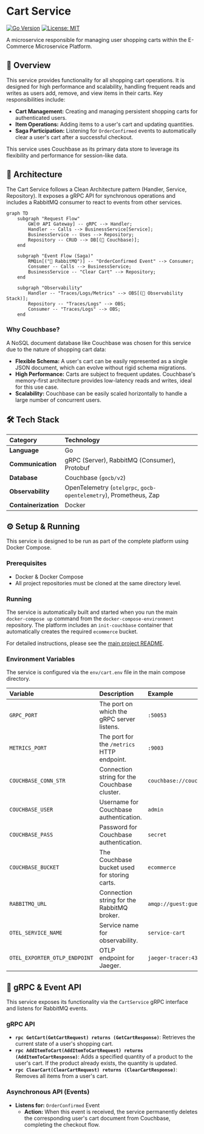 # Cart Service

[![Go Version](https://img.shields.io/badge/Go-1.22%2B-blue.svg)](https://golang.org/)
[![License: MIT](https://img.shields.io/badge/License-MIT-yellow.svg)](https://opensource.org/licenses/MIT)

A microservice responsible for managing user shopping carts within the E-Commerce Microservice Platform.

## 📖 Overview

This service provides functionality for all shopping cart operations. It is designed for high performance and scalability, handling frequent reads and writes as users add, remove, and view items in their carts. Key responsibilities include:

*   **Cart Management:** Creating and managing persistent shopping carts for authenticated users.
*   **Item Operations:** Adding items to a user's cart and updating quantities.
*   **Saga Participation:** Listening for `OrderConfirmed` events to automatically clear a user's cart after a successful checkout.

This service uses Couchbase as its primary data store to leverage its flexibility and performance for session-like data.

## 🚀 Architecture

The Cart Service follows a Clean Architecture pattern (Handler, Service, Repository). It exposes a gRPC API for synchronous operations and includes a RabbitMQ consumer to react to events from other services.

```mermaid
graph TD
    subgraph "Request Flow"
        GW[🌐 API Gateway] -- gRPC --> Handler;
        Handler -- Calls --> BusinessService[Service];
        BusinessService -- Uses --> Repository;
        Repository -- CRUD --> DB[(🧩 Couchbase)];
    end
    
    subgraph "Event Flow (Saga)"
        RMQin[("📨 RabbitMQ")] -- "OrderConfirmed Event" --> Consumer;
        Consumer -- Calls --> BusinessService;
        BusinessService -- "Clear Cart" --> Repository;
    end

    subgraph "Observability"
        Handler -- "Traces/Logs/Metrics" --> OBS[(🔭 Observability Stack)];
        Repository -- "Traces/Logs" --> OBS;
        Consumer -- "Traces/Logs" --> OBS;
    end
```

### Why Couchbase?

A NoSQL document database like Couchbase was chosen for this service due to the nature of shopping cart data:
*   **Flexible Schema:** A user's cart can be easily represented as a single JSON document, which can evolve without rigid schema migrations.
*   **High Performance:** Carts are subject to frequent updates. Couchbase's memory-first architecture provides low-latency reads and writes, ideal for this use case.
*   **Scalability:** Couchbase can be easily scaled horizontally to handle a large number of concurrent users.

## 🛠️ Tech Stack

| Category | Technology |
| :--- | :--- |
| **Language** | Go |
| **Communication** | gRPC (Server), RabbitMQ (Consumer), Protobuf |
| **Database** | Couchbase (`gocb/v2`) |
| **Observability** | OpenTelemetry (`otelgrpc`, `gocb-opentelemetry`), Prometheus, Zap |
| **Containerization** | Docker |

## ⚙️ Setup & Running

This service is designed to be run as part of the complete platform using Docker Compose.

### Prerequisites

*   Docker & Docker Compose
*   All project repositories must be cloned at the same directory level.

### Running

The service is automatically built and started when you run the main `docker-compose up` command from the `docker-compose-environment` repository. The platform includes an `init-couchbase` container that automatically creates the required `ecommerce` bucket.

For detailed instructions, please see the [main project README](https://github.com/ogozo/docker-compose-environment/blob/main/README.md).

### Environment Variables

The service is configured via the `env/cart.env` file in the main compose directory.

| Variable | Description | Example |
| :--- | :--- | :--- |
| `GRPC_PORT` | The port on which the gRPC server listens. | `:50053` |
| `METRICS_PORT`| The port for the `/metrics` HTTP endpoint. | `:9003` |
| `COUCHBASE_CONN_STR`| Connection string for the Couchbase cluster. | `couchbase://couchbase-db`|
| `COUCHBASE_USER`| Username for Couchbase authentication. | `admin` |
| `COUCHBASE_PASS`| Password for Couchbase authentication. | `secret` |
| `COUCHBASE_BUCKET`| The Couchbase bucket used for storing carts. | `ecommerce` |
| `RABBITMQ_URL`| Connection string for the RabbitMQ broker. | `amqp://guest:guest@rabbitmq:5672/` |
| `OTEL_SERVICE_NAME`| Service name for observability. | `service-cart` |
| `OTEL_EXPORTER_OTLP_ENDPOINT`| OTLP endpoint for Jaeger. | `jaeger-tracer:4317` |

## 📡 gRPC & Event API

This service exposes its functionality via the `CartService` gRPC interface and listens for RabbitMQ events.

### gRPC API

*   **`rpc GetCart(GetCartRequest) returns (GetCartResponse)`**: Retrieves the current state of a user's shopping cart.
*   **`rpc AddItemToCart(AddItemToCartRequest) returns (AddItemToCartResponse)`**: Adds a specified quantity of a product to the user's cart. If the product already exists, the quantity is updated.
*   **`rpc ClearCart(ClearCartRequest) returns (ClearCartResponse)`**: Removes all items from a user's cart.

### Asynchronous API (Events)

*   **Listens for:** `OrderConfirmed` Event
    *   **Action:** When this event is received, the service permanently deletes the corresponding user's cart document from Couchbase, completing the checkout flow.
